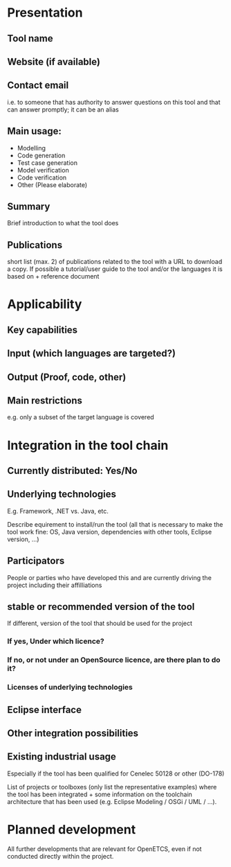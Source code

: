 # Presentation
## Tool name
## Website (if available)
## Contact email
i.e. to someone that has authority to answer questions on this tool
and that can answer promptly; it can be an alias

## Main usage:
 - Modelling
 - Code generation
 - Test case generation
 - Model verification
 - Code verification
 - Other (Please elaborate)

## Summary
Brief introduction to what the tool does

## Publications
short list (max. 2) of publications related to the tool with a URL
to download a copy. If possible a tutorial/user guide to the tool
and/or the languages it is based on + reference document

# Applicability
## Key capabilities
## Input (which languages are targeted?)
## Output (Proof, code, other)
## Main restrictions
e.g. only a subset of the target language is covered

# Integration in the tool chain
## Currently distributed: Yes/No
## Underlying technologies
E.g. Framework, .NET vs. Java, etc.

Describe equirement to install/run the tool (all that is necessary to make
the tool work fine: OS, Java version, dependencies with other tools,
Eclipse version, ...)

## Participators
People or parties who have developed this and are currently driving the project including their affilliations

## stable or recommended version of the tool

If different, version of the tool that should be used for the project

### If yes, Under which licence?
### If no, or not under an OpenSource licence, are there plan to do it?
### Licenses of underlying technologies

## Eclipse interface
## Other integration possibilities
## Existing industrial usage
Especially if the tool has been qualified for Cenelec 50128 or other (DO-178)

List of projects or toolboxes (only list the representative
examples) where the tool has been integrated + some information on the
toolchain architecture that has been used (e.g. Eclipse Modeling /
OSGi / UML / ...).


# Planned development
All further developments that are relevant for OpenETCS, even if not
conducted directly within the project.
